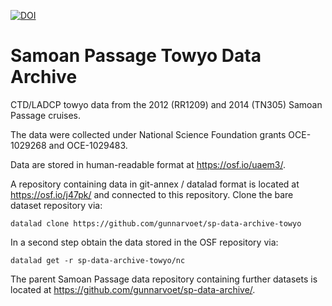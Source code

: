 [![DOI](https://sandbox.zenodo.org/badge/550504299.svg)](https://sandbox.zenodo.org/badge/latestdoi/550504299)

# Samoan Passage Towyo Data Archive

CTD/LADCP towyo data from the 2012 (RR1209) and 2014 (TN305) Samoan Passage cruises.

The data were collected under National Science Foundation grants OCE-1029268 and OCE-1029483.

Data are stored in human-readable format at https://osf.io/uaem3/.

A repository containing data in git-annex / datalad format is located at https://osf.io/j47pk/ and connected to this repository. Clone the bare dataset repository via:
```
datalad clone https://github.com/gunnarvoet/sp-data-archive-towyo
```
In a second step obtain the data stored in the OSF repository via:
```
datalad get -r sp-data-archive-towyo/nc
```

The parent Samoan Passage data repository containing further datasets is located at https://github.com/gunnarvoet/sp-data-archive/.
